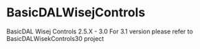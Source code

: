 # BasicDALWisejControls
BasicDAL Wisej Controls 2.5.X - 3.0 
For 3.1 version please refer to BasicDALWisekControls30 project
